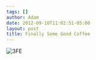 ```yaml
---
tags: []
author: Adam
date: 2012-09-10T11:02:51-05:00
layout: post
title: Finally Some Good Coffee
---
```


![3FE](/media/ma58osDPTg1qga9s2o1_1280.jpg)
